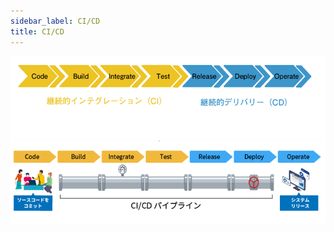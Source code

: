 ```yaml
---
sidebar_label: CI/CD
title: CI/CD
---
```


![CI/CD](img/cicd.png)
![CI/CD PipeLine](img/cicd-pipeline.png)
